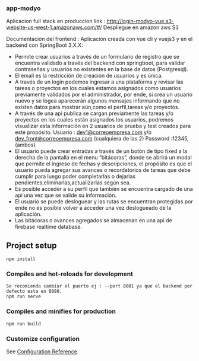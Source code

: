 ### app-modyo

Aplicacion full stack en produccion link : http://login-modyo-vue.s3-website-us-west-1.amazonaws.com/#/
Despliegue en amazon aws S3

Documentación del frontend :
  Aplicación creada con vue cli y vuejs3 y en el backend con SpringBoot 3.X.X:
- Permite crear usuarios a través de un formulario de registro que se encuentra validado a través del backend con springboot, 
  para validar contraseñas y usuarios no existentes en la base de datos (Postgresql).
- El email es la restricción de creación de usuarios y es única.
- A través de un login podemos ingresar a una plataforma y revisar las tareas o proyectos en los cuales estamos asignados 
  como usuarios previamente validados por el administrador, por ende, 
  si crea un usuario nuevo y se logea aparecerán algunos mensajes informando que no existen datos para mostrar aún,como el perfil,tareas y/o proyectos.
- A través de una api publica se cargan previamente las tareas y/o proyectos en los cuales están asignados los usuarios,
  podremos visualizar esta información en 2 usuarios de prueba y test creados para este propósito.
  Usuario : dev1@correoempresa.com y/o dev_front@correoempresa.com (cualquiera de las 2)
  Password :12345,(ambos)
- El usuario puede crear entradas a través de un botón de tipo fixed a la derecha de la pantalla en el menu “bitácoras”,
  donde se abrirá un modal que permite el ingreso de fechas y descripciones,
  el propósito es que el usuario pueda agregar sus avances o recordatorios de tareas que debe cumplir para luego poder completarlas o dejarlas     
  pendientes,eliminarlas,actualizarlas según sea.
- Es posible acceder a su perfil que también se encuentra cargado de una api una vez que se valide su información.
- El usuario se puede desloguear y las rutas se encuentran protegidas por ende no es posible volver a acceder una vez deslogueado de la aplicación.
- Las bitácoras o avances agregados se almacenan en una api de  firebase realtime database.



## Project setup
```
npm install
```

### Compiles and hot-reloads for development
```
Se recomienda cambiar el puerto ej : --port 8081 ya que el backend por defecto esta en 8080.
npm run serve
```

### Compiles and minifies for production
```
npm run build
```

### Customize configuration
See [Configuration Reference](https://cli.vuejs.org/config/).
